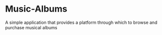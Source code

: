 # Music-Albums
A simple application that provides a platform through which to browse and purchase musical albums
